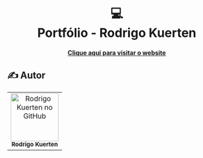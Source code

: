 <h1 align="center">
  💻<br>Portfólio - Rodrigo Kuerten
</h1>

<h4 align="center"><a href="https://rodrigokuerten.com.br/">Clique aqui para visitar o website</a></h4>

## ✍️ Autor

<table>
  <tr>
    <td align="center">
      <a href="https://github.com/RKuerten">
        <img src="https://avatars.githubusercontent.com/u/30464993" width="110px;" alt="Rodrigo Kuerten no GitHub"/><br>
        <sub>
          <b>Rodrigo Kuerten</b>
        </sub>
      </a>
    </td>
  </tr>
</table>

